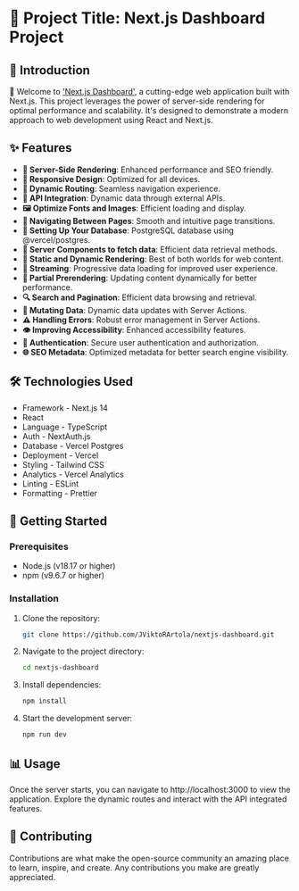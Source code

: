 # 🌟 Project Title: Next.js Dashboard Project

## 📌 Introduction

👋 Welcome to ['Next.js Dashboard'](https://nextjs-dashboard-black-mu.vercel.app/dashboard), a cutting-edge web application built with Next.js. This project leverages the power of server-side rendering for optimal performance and scalability. It's designed to demonstrate a modern approach to web development using React and Next.js.

## ✨ Features

- **🚀 Server-Side Rendering**: Enhanced performance and SEO friendly.
- **📱 Responsive Design**: Optimized for all devices.
- **🔀 Dynamic Routing**: Seamless navigation experience.
- **📡 API Integration**: Dynamic data through external APIs.
- **🖼 Optimize Fonts and Images**: Efficient loading and display.
- **🧭 Navigating Between Pages**: Smooth and intuitive page transitions.
- **💾 Setting Up Your Database**: PostgreSQL database using @vercel/postgres.
- **📡 Server Components to fetch data**: Efficient data retrieval methods.
- **🔄 Static and Dynamic Rendering**: Best of both worlds for web content.
- **🌊 Streaming**: Progressive data loading for improved user experience.
- **📄 Partial Prerendering**: Updating content dynamically for better performance.
- **🔍 Search and Pagination**: Efficient data browsing and retrieval.
- **🔄 Mutating Data**: Dynamic data updates with Server Actions.
- **⚠️ Handling Errors**: Robust error management in Server Actions.
- **👁 Improving Accessibility**: Enhanced accessibility features.
- **🔐 Authentication**: Secure user authentication and authorization.
- **🌐 SEO Metadata**: Optimized metadata for better search engine visibility.


## 🛠 Technologies Used

- Framework - Next.js 14
- React
- Language - TypeScript
- Auth - NextAuth.js
- Database - Vercel Postgres
- Deployment - Vercel
- Styling - Tailwind CSS
- Analytics - Vercel Analytics
- Linting - ESLint
- Formatting - Prettier

## 🚀 Getting Started

### Prerequisites

- Node.js (v18.17 or higher)
- npm (v9.6.7 or higher)

### Installation

1. Clone the repository:
   ```sh
   git clone https://github.com/JViktoRArtola/nextjs-dashboard.git

2. Navigate to the project directory:
   ```sh
   cd nextjs-dashboard
3. Install dependencies:
    ```sh
    npm install
4. Start the development server:
    ```sh
    npm run dev

## 📊 Usage
Once the server starts, you can navigate to http://localhost:3000 to view the application. Explore the dynamic routes and interact with the API integrated features.

## 👐 Contributing
Contributions are what make the open-source community an amazing place to learn, inspire, and create. Any contributions you make are greatly appreciated.
